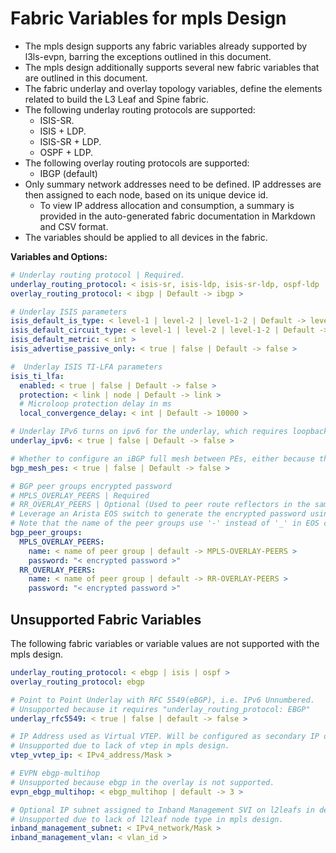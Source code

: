 # Fabric Variables for mpls Design

- The mpls design supports any fabric variables already supported by l3ls-evpn, barring the exceptions outlined in this document.
- The mpls design additionally supports several new fabric variables that are outlined in this document.
- The fabric underlay and overlay topology variables, define the elements related to build the L3 Leaf and Spine fabric.
- The following underlay routing protocols are supported:
  - ISIS-SR.
  - ISIS + LDP.
  - ISIS-SR + LDP.
  - OSPF + LDP.
- The following overlay routing protocols are supported:
  - IBGP (default)
- Only summary network addresses need to be defined. IP addresses are then assigned to each node, based on its unique device id.
  - To view IP address allocation and consumption, a summary is provided in the auto-generated fabric documentation in Markdown and CSV format.
- The variables should be applied to all devices in the fabric.

**Variables and Options:**

```yaml
# Underlay routing protocol | Required.
underlay_routing_protocol: < isis-sr, isis-ldp, isis-sr-ldp, ospf-ldp | Default -> isis-sr >
overlay_routing_protocol: < ibgp | Default -> ibgp >

# Underlay ISIS parameters
isis_default_is_type: < level-1 | level-2 | level-1-2 | Default -> level-1-2 >
isis_default_circuit_type: < level-1 | level-2 | level-1-2 | Default -> level-1-2 >
isis_default_metric: < int >
isis_advertise_passive_only: < true | false | Default -> false >

#  Underlay ISIS TI-LFA parameters
isis_ti_lfa:
  enabled: < true | false | Default -> false >
  protection: < link | node | Default -> link >
  # Microloop protection delay in ms
  local_convergence_delay: < int | Default -> 10000 >

# Underlay IPv6 turns on ipv6 for the underlay, which requires loopback_ipv6_pool to be defined.
underlay_ipv6: < true | false | Default -> false >

# Whether to configure an iBGP full mesh between PEs, either because there is no RR used or other reasons.
bgp_mesh_pes: < true | false | Default -> false >

# BGP peer groups encrypted password
# MPLS_OVERLAY_PEERS | Required
# RR_OVERLAY_PEERS | Optional (Used to peer route reflectors in the same node-group (rr cluster) to each other)
# Leverage an Arista EOS switch to generate the encrypted password using the correct peer group name.
# Note that the name of the peer groups use '-' instead of '_' in EOS configuration.
bgp_peer_groups:
  MPLS_OVERLAY_PEERS:
    name: < name of peer group | default -> MPLS-OVERLAY-PEERS >
    password: "< encrypted password >"
  RR_OVERLAY_PEERS:
    name: < name of peer group | default -> RR-OVERLAY-PEERS >
    password: "< encrypted password >"
```

## Unsupported Fabric Variables

The following fabric variables or variable values are not supported with the mpls design.

```yaml
underlay_routing_protocol: < ebgp | isis | ospf >
overlay_routing_protocol: ebgp

# Point to Point Underlay with RFC 5549(eBGP), i.e. IPv6 Unnumbered.
# Unsupported because it requires "underlay_routing_protocol: EBGP"
underlay_rfc5549: < true | false | default -> false >

# IP Address used as Virtual VTEP. Will be configured as secondary IP on loopback1 | Optional
# Unsupported due to lack of vtep in mpls design.
vtep_vvtep_ip: < IPv4_address/Mask >

# EVPN ebgp-multihop
# Unsupported because ebgp in the overlay is not supported.
evpn_ebgp_multihop: < ebgp_multihop | default -> 3 >

# Optional IP subnet assigned to Inband Management SVI on l2leafs in default VRF.
# Unsupported due to lack of l2leaf node type in mpls design.
inband_management_subnet: < IPv4_network/Mask >
inband_management_vlan: < vlan_id >
```
